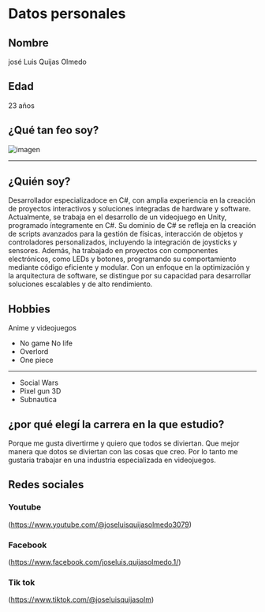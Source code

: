 # **Datos personales**

## Nombre
 josé Luis Quijas Olmedo
## Edad
23 años
## ¿Qué tan feo soy?
![imagen](https://scontent.fmex16-1.fna.fbcdn.net/v/t39.30808-6/480162816_2696603203884119_2328075681177237102_n.jpg?stp=dst-jpg_p600x600_tt6&_nc_cat=102&ccb=1-7&_nc_sid=127cfc&_nc_eui2=AeFK9rGakqNgJDJP122-GHjTWx6Cg1DHbqdbHoKDUMdup-v8HvRztPvarYarVBKDrNgsTiBng2edOviTm3UGoXVY&_nc_ohc=0HnxNg6jcz8Q7kNvgGUEors&_nc_oc=AdhE99r8iNxHWdW2Iq1jZ-AYZhUyNGFp-CVgy0VvVtSc3JduI1unsE0J5h-rN9IT_fZcxgghNtkYZ84MR_EwRDIn&_nc_zt=23&_nc_ht=scontent.fmex16-1.fna&_nc_gid=APb9Klrrwjdk_7tOKOkY1ej&oh=00_AYDPOlricAbXIRVcyPAQf01Oi1JgU3sD64SBnNCXUqd_Gg&oe=67B8B2EF)

 ---

## ¿Quién soy?

Desarrollador especializadoce en C#, con amplia experiencia en la creación de proyectos interactivos y soluciones integradas de hardware y software. Actualmente, se trabaja en el desarrollo de un videojuego en Unity, programado íntegramente en C#. Su dominio de C# se refleja en la creación de scripts avanzados para la gestión de físicas, interacción de objetos y controladores personalizados, incluyendo la integración de joysticks y sensores. Además, ha trabajado en proyectos con componentes electrónicos, como LEDs y botones, programando su comportamiento mediante código eficiente y modular. Con un enfoque en la optimización y la arquitectura de software, se distingue por su capacidad para desarrollar soluciones escalables y de alto rendimiento.

## Hobbies

Anime y videojuegos

- No game No life
- Overlord
- One piece

---

- Social Wars
- Pixel gun 3D
- Subnautica

## ¿por qué elegí la carrera en la que estudio?

Porque me gusta divertirme y quiero que todos se diviertan. Que mejor manera que dotos se diviertan con las cosas que creo.
Por lo tanto me gustaria trabajar en una industria especializada en videojuegos.

## Redes sociales

### Youtube 
(https://www.youtube.com/@joseluisquijasolmedo3079)

### Facebook

(https://www.facebook.com/joseluis.quijasolmedo.1/)

### Tik tok

(https://www.tiktok.com/@joseluisquijasolm)
 